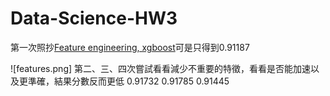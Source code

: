 # Data-Science-HW3
第一次照抄[Feature engineering, xgboost](https://www.kaggle.com/dhimananubhav/feature-engineering-xgboost)可是只得到0.91187

![features.png]
第二、三、四次嘗試看看減少不重要的特徵，看看是否能加速以及更準確，結果分數反而更低
0.91732
0.91785
0.91445
